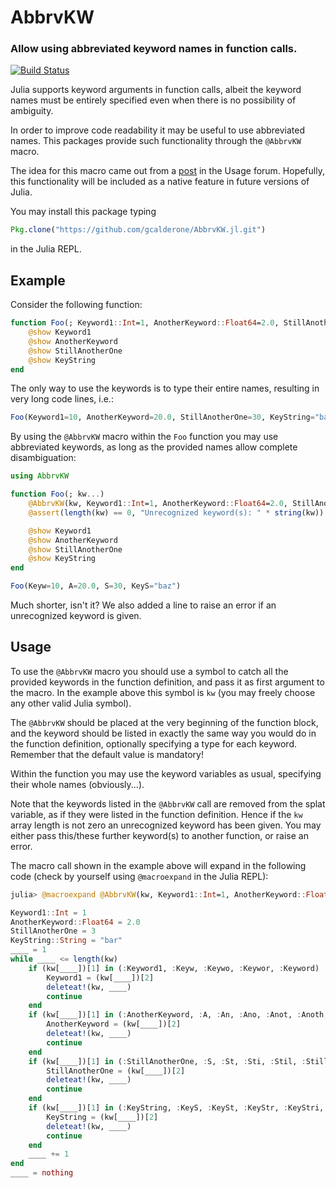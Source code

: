 # AbbrvKW

### Allow using abbreviated keyword names in function calls.

[![Build Status](https://travis-ci.org/gcalderone/AbbrvKW.jl.svg?branch=master)](https://travis-ci.org/gcalderone/AbbrvKW.jl)


Julia supports keyword arguments in function calls, albeit the keyword names must be entirely specified even when there is no possibility of ambiguity.

In order to improve code readability it may be useful to use abbreviated names. This packages provide such functionality through the `@AbbrvKW` macro.

The idea for this macro came out from a [post](https://discourse.julialang.org/t/keyword-name-disambiguation/5459) in the Usage forum.  Hopefully, this functionality will be included as a native feature in future versions of Julia.

You may install this package typing

``` julia
Pkg.clone("https://github.com/gcalderone/AbbrvKW.jl.git")
```
in the Julia REPL.


## Example
Consider the following function:

``` julia
function Foo(; Keyword1::Int=1, AnotherKeyword::Float64=2.0, StillAnotherOne=3, KeyString::String="bar")
    @show Keyword1
    @show AnotherKeyword
    @show StillAnotherOne
    @show KeyString
end
```

The only way to use the keywords is to type their entire names, resulting in very long code lines, i.e.:

``` julia
Foo(Keyword1=10, AnotherKeyword=20.0, StillAnotherOne=30, KeyString="baz")
```

By using the `@AbbrvKW` macro within the `Foo` function you may use abbreviated keywords, as long as the provided names allow complete disambiguation:
``` julia
using AbbrvKW

function Foo(; kw...)
    @AbbrvKW(kw, Keyword1::Int=1, AnotherKeyword::Float64=2.0, StillAnotherOne=3, KeyString::String="bar")
    @assert(length(kw) == 0, "Unrecognized keyword(s): " * string(kw))

    @show Keyword1
    @show AnotherKeyword
    @show StillAnotherOne
    @show KeyString
end

Foo(Keyw=10, A=20.0, S=30, KeyS="baz")
```
Much shorter, isn't it?
We also added a line to raise an error if an unrecognized keyword is given.


## Usage
To use the `@AbbrvKW` macro you should use a symbol to catch all the provided keywords in the function definition, and pass it as first argument to the macro.  In the example above this symbol is `kw` (you may freely choose any other valid Julia symbol).

The `@AbbrvKW` should be placed at the very beginning of the function block, and the keyword should be listed in exactly the same way you would do in the function definition, optionally specifying a type for each keyword.  Remember that the default value is mandatory!

Within the function you may use the keyword variables as usual, specifying their whole names (obviously...).

Note that the keywords listed in the `@AbbrvKW` call are removed from the splat variable, as if they were listed in the function definition.  Hence if the `kw` array length is not zero an unrecognized keyword has been given.  You may either pass this/these further keyword(s) to another function, or raise an error.

The macro call shown in the example above will expand in the following code (check by yourself using `@macroexpand` in the Julia REPL):

``` julia
julia> @macroexpand @AbbrvKW(kw, Keyword1::Int=1, AnotherKeyword::Float64=2.0, StillAnotherOne=3, KeyString::String="bar")

Keyword1::Int = 1
AnotherKeyword::Float64 = 2.0
StillAnotherOne = 3
KeyString::String = "bar"
____ = 1
while ____ <= length(kw)
    if (kw[____])[1] in (:Keyword1, :Keyw, :Keywo, :Keywor, :Keyword)
        Keyword1 = (kw[____])[2]
        deleteat!(kw, ____)
        continue
    end
    if (kw[____])[1] in (:AnotherKeyword, :A, :An, :Ano, :Anot, :Anoth, :Anothe, :Another, :AnotherK, :AnotherKe, :AnotherKey, :AnotherKeyw, :AnotherKeywo, :AnotherKeywor)
        AnotherKeyword = (kw[____])[2]
        deleteat!(kw, ____)
        continue
    end
    if (kw[____])[1] in (:StillAnotherOne, :S, :St, :Sti, :Stil, :Still, :StillA, :StillAn, :StillAno, :StillAnot, :StillAnoth, :StillAnothe, :StillAnother, :StillAnotherO, :StillAnotherOn)
        StillAnotherOne = (kw[____])[2]
        deleteat!(kw, ____)
        continue
    end
    if (kw[____])[1] in (:KeyString, :KeyS, :KeySt, :KeyStr, :KeyStri, :KeyStrin)
        KeyString = (kw[____])[2]
        deleteat!(kw, ____)
        continue
    end
    ____ += 1
end
____ = nothing
```
